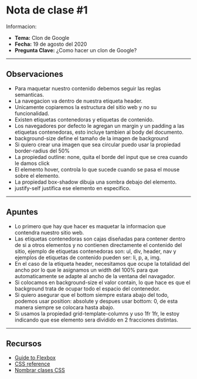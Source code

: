 # Nota de clase #1

Informacion:

- **Tema:** Clon de Google
- **Fecha:** 19 de agosto del 2020
- **Pregunta Clave:** ¿Como hacer un clon de Google?

---

## Observaciones

- Para maquetar nuestro contenido debemos seguir las reglas semanticas.
- La navegacion va dentro de nuestra etiqueta header.
- Unicamente copiaremos la estructura del sitio web y no su funcionalidad.
- Existen etiquetas contenedoras y etiquetas de contenido.
- Los navegadores por defecto le agregan un margin y un padding a las etiquetas
  contenedoras, esto incluye tambien al body del documento.
- background-size define el tamaño de la imagen de background
- Si quiero crear una imagen que sea circular puedo usar la propiedad border-radius
  del 50%
- La propiedad outline: none, quita el borde del input que se crea cuando le damos
  click
- El elemento hover, controla lo que sucede cuando se pasa el mouse sobre el elemento.
- La propiedad box-shadow dibuja una sombra debajo del elemento.
- justify-self justifica ese elemento en especifico.

---

## Apuntes

- Lo primero que hay que hacer es maquetar la informacion que contendra nuestro
  sitio web.
- Las etiquetas contenedoras son cajas diseñadas para contener dentro de si a otros
  elementos y no contienen directamente el contenido del sitio, ejemplo de etiquetas
  contenedoras son: ul, div, header, nav y ejemplos de etiquetas de contenido
  pueden ser: li, p, a, img.
- En el caso de la etiqueta header, necesitamos que ocupe la totalidad del ancho
  por lo que le asignamos un width del 100% para que automaticamente se adapte
  al ancho de la ventana del navagador.
- Si colocamos en background-size el valor contain, lo que hace es que el background
  trata de ocupar todo el espacio del contenedor.
- Si quiero asegurar que el bottom siempre estara abajo del todo, podemos usar
  position: absolute y despues usar bottom: 0, de esta manera siempre se colocara
  hasta abajo.
- Si usamos la propiedad grid-template-columns y uso 1fr 1fr, le estoy indicando
  que ese elemento sera dividido en 2 fracciones distintas.

---

## Recursos

- [Guide to Flexbox](https://css-tricks.com/snippets/css/a-guide-to-flexbox/)
- [CSS reference](https://cssreference.io/)
- [Nombrar clases CSS](http://getbem.com/introduction/)
